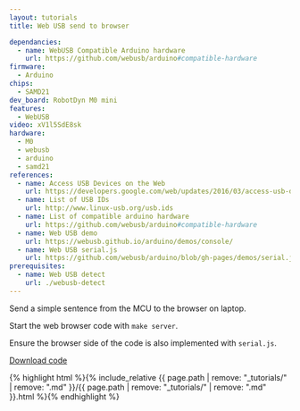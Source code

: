```yaml
---
layout: tutorials
title: Web USB send to browser

dependancies:
  - name: WebUSB Compatible Arduino hardware
    url: https://github.com/webusb/arduino#compatible-hardware
firmware:
  - Arduino
chips:
  - SAMD21
dev_board: RobotDyn M0 mini
features:
  - WebUSB
video: xV1l5SdE8sk
hardware:
  - M0
  - webusb
  - arduino
  - samd21
references:
  - name: Access USB Devices on the Web
    url: https://developers.google.com/web/updates/2016/03/access-usb-devices-on-the-web
  - name: List of USB IDs
    url: http://www.linux-usb.org/usb.ids
  - name: List of compatible arduino hardware
    url: https://github.com/webusb/arduino#compatible-hardware
  - name: Web USB demo
    url: https://webusb.github.io/arduino/demos/console/
  - name: Web USB serial.js
    url: https://github.com/webusb/arduino/blob/gh-pages/demos/serial.js
prerequisites:
  - name: Web USB detect
    url: ./webusb-detect
---
```


Send a simple sentence from the MCU to the browser on laptop.

Start the web browser code with `make server`.

Ensure the browser side of the code is also implemented with `serial.js`.

<a href="https://github.com/hutscape/hutscape.github.io/tree/master/{{page.path | replace:'.md',''}}" class="button is-primary">Download code</a>

{% highlight html %}{% include_relative {{ page.path | remove: "_tutorials/" | remove: ".md" }}/{{ page.path | remove: "_tutorials/" | remove: ".md" }}.html %}{% endhighlight %}
